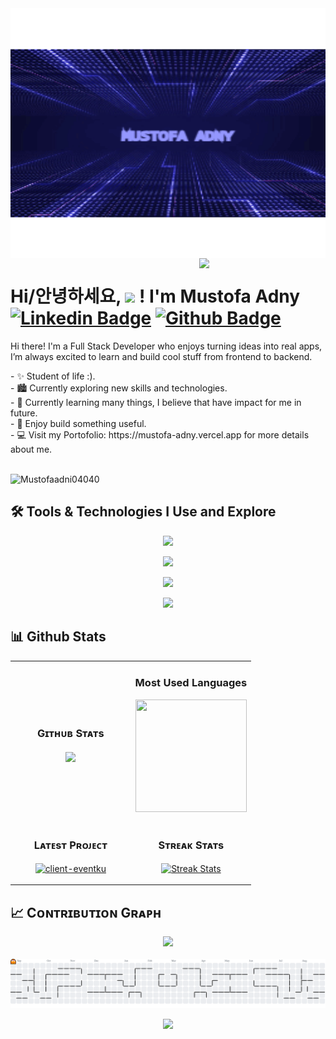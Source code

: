 <img width="100%" height="400px" align="center" alt="GIF" src="https://raw.githubusercontent.com/Mustofaadni04040/banner-gif/main/3dgifmaker12140.gif" />

<!--Owl-->
<div>
  <img align="right" width="40%" src="https://owlbertsio-resized.s3.amazonaws.com/Popper.psd.full.png">
</div>

<!--Profile Header-->

# Hi/안녕하세요, <img src="https://emojis.slackmojis.com/emojis/images/1531849430/4246/blob-sunglasses.gif?1531849430" width="30"/> ! I'm Mustofa Adny<br>[![Linkedin Badge](https://img.shields.io/badge/-LinkedIn-0077B5?style=flat&logo=Linkedin&logoColor=white&link=https://www.linkedin.com/in/mustofa-adny-a64791217/)](https://www.linkedin.com/in/mustofa-adny-a64791217/) [![Github Badge](https://img.shields.io/badge/-Github-242A2D?style=flat&logo=Github&logoColor=white&link=https://github.com/Mustofaadni04040/)](https://github.com/Mustofaadni04040/)

<!--Profile Description-->
<p align="left">Hi there! I'm a Full Stack Developer who enjoys turning ideas into real apps,  I’m always excited to learn and build cool stuff from frontend to backend.</p>
- ✨ Student of life :). <br />
- 🏙 Currently exploring new skills and technologies. <br />
- 🌱 Currently learning many things, I believe that have impact for me in future. <br />
- 🤝 Enjoy build something useful. <br />
- 💻 Visit my Portofolio: https://mustofa-adny.vercel.app for more details about me. <br />
<br />

<!--Profile Count Badge-->
<p align="left">
  <img src="https://komarev.com/ghpvc/?username=Mustofaadni04040&label=Profile%20views&color=27548A&style=for-the-badge&logo=star" alt="Mustofaadni04040" style="padding-right:20px;" />
</p>

<!--Tools-->

## 🛠️ Tools & Technologies I Use and Explore

<p align="center">
  <a href="https://github.com/Mustofaadni04040">
    <img
      src="https://go-skill-icons.vercel.app/api/icons?i=html,javascript,typescript,go,python,css,tailwind,sass,mui,shadcn,react,reactnative,nextjs"
    />
  </a>
</p>
<p align="center">
  <a href="https://github.com/Mustofaadni04040">
    <img
      src="https://go-skill-icons.vercel.app/api/icons?i=redux,nodejs,expressjs,postgresql,mysql,mongodb,github,expo"
    />
  </a>
</p>
<p align="center">
  <a href="https://github.com/Mustofaadni04040">
    <img
      src="https://go-skill-icons.vercel.app/api/icons?i=docker,postman,vscode,npm"
    />
  </a>
</p>
<p align="center">
  <a href="https://github.com/Mustofaadni04040">
    <img
      src="https://go-skill-icons.vercel.app/api/icons?i=vite,figma"
    />
  </a>
</p>

<!--Profile Stats-->

## 📊 Github Stats

<table width="100%">
  <tr>
    <td width="50%">
      <h3 align="center"><strong>Gɪᴛʜᴜʙ Sᴛᴀᴛs</strong></h3>
      <p align="center">
        <a href="https://github.com/Mustofaadni04040">
          <img align="center" height="180em" src="https://github-readme-stats-eight-theta.vercel.app/api?username=Mustofaadni04040&show_icons=true&theme=algolia&include_all_commits=true&count_private=true"/>
        </a>
      </p>
    </td>
    <td width="50%">
      <h3 align="center"><strong>Most Used Languages</strong></h3>
      <p align="center">
        <a href="https://github.com/Mustofaadni04040">
          <img align="center" height="180em" width="100%" src="https://github-readme-stats-eight-theta.vercel.app/api/top-langs/?username=Mustofaadni04040&layout=compact&langs_count=8&theme=algolia"/>
        </a>
      </p>
    </td>
  </tr>
  <tr>
    <td width="50%">
      <h3 align="center"><strong>Lᴀᴛᴇsᴛ Pʀᴏᴊᴇᴄᴛ</strong></h3>
      <p align="center">
        <a href="https://github.com/Mustofaadni04040/client-eventku">
          <img align="center" height="180em" src="https://github-readme-stats.vercel.app/api/pin/?username=Mustofaadni04040&repo=client-eventku&theme=nightowl&show_owner=true&bg_color=050f2c&title_color=0194dd&text_color=ffffff" alt="client-eventku" />
        </a>
      </p>
    </td>
    <td width="50%">
      <h3 align="center"><strong>Sᴛʀᴇᴀᴋ Sᴛᴀᴛs</strong></h3>
      <p align="center">
        <a href="https://github.com/Mustofaadni04040">
          <img align="center" height="180em" src="https://streak-stats.demolab.com?user=Mustofaadni04040&theme=nightowl&background=050f2c&fire=0194dd&ring=0194dd&sideNums=ffffff&sideLabels=ffffff&dates=0194dd&currStreakNum=ffffff" alt="Streak Stats" />
        </a>
      </p>
    </td>
  </tr>
</table>

<!--Contribution Graph-->
<h2 align="left">📈 Cᴏɴᴛʀɪʙᴜᴛɪᴏɴ Gʀᴀᴘʜ</h2>
<div align="center">
    <img src="https://github-readme-activity-graph.vercel.app/graph?username=Mustofaadni04040&bg_color=050f2c&&color=ffffff&line=0194dd&point=ffeb95&area=false&hide_border=false" border-radius="15">
</div>

<br />
<picture>
  <source media="(prefers-color-scheme: dark)" srcset="https://raw.githubusercontent.com/Mustofaadni04040/Mustofaadni04040/output/pacman-contribution-graph-dark.svg">
  <source media="(prefers-color-scheme: light)" srcset="https://raw.githubusercontent.com/Mustofaadni04040/Mustofaadni04040/output/pacman-contribution-graph.svg">
  <img alt="Pac-Man contribution graph" src="https://raw.githubusercontent.com/Mustofaadni04040/Mustofaadni04040/output/pacman-contribution-graph.svg">
</picture>
<!--Footer-->
<p align="center">
  <img src="https://capsule-render.vercel.app/api?type=waving&height=100&color=gradient&section=footer&reversal=false"/>
</p>
